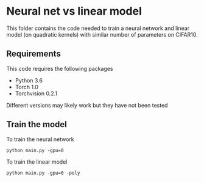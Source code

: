 # Neural net vs linear model

This folder contains the code needed to train a neural network and linear model (on quadratic kernels) with similar number of parameters on CIFAR10.

## Requirements

This code requires the following packages
- Python 3.6
- Torch 1.0
- Torchvision 0.2.1

Different versions may likely work but they have not been tested

## Train the model

To train the neural network

`python main.py -gpu=0`

To train the linear model

`python main.py -gpu=0 -poly`
